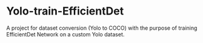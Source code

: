 # Yolo-train-EfficientDet
A project for dataset conversion (Yolo to COCO) with the purpose of training EfficientDet Network on a custom Yolo dataset.
